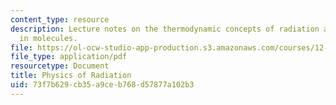 ```yaml
---
content_type: resource
description: Lecture notes on the thermodynamic concepts of radiation and energy levels
  in molecules.
file: https://ol-ocw-studio-app-production.s3.amazonaws.com/courses/12-815-atmospheric-radiation-fall-2008/73f7b629cb35a9ceb768d57877a102b3_thermo.pdf
file_type: application/pdf
resourcetype: Document
title: Physics of Radiation
uid: 73f7b629-cb35-a9ce-b768-d57877a102b3
---
```

